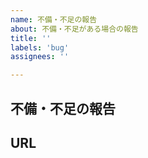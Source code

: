 ```yaml
---
name: 不備・不足の報告
about: 不備・不足がある場合の報告
title: ''
labels: 'bug'
assignees: ''

---
```


## 不備・不足の報告

<!-- 不備・不足している内容を具体的にお書きください -->

## URL

<!-- URLを貼り付けてください -->
